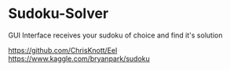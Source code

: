 # Sudoku-Solver
GUI Interface receives your sudoku of choice and find it's solution

https://github.com/ChrisKnott/Eel
https://www.kaggle.com/bryanpark/sudoku
